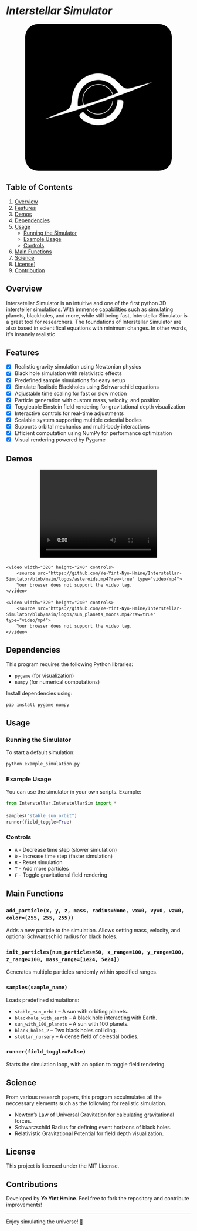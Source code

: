 
# ***Interstellar Simulator***
<p align="center">
    <a><img src="https://github.com/Ye-Yint-Nyo-Hmine/Interstellar-Simulator/blob/main/logos/logo.png?raw=true" alt="Logo" width="400" height="400" style="border-radius: 35px;"></a>
</p>


## Table of Contents
1. [Overview](#overview)
2. [Features](#features)
3. [Demos](#demos)
4. [Dependencies](#dependencies)
5. [Usage](#usage)
   - [Running the Simulator](#running-the-simulator)
   - [Example Usage](#example-usage)
   - [Controls](#controls)
6. [Main Functions](#main-functions)
7. [Science](#science)
8. [License](#license)]
9. [Contribution](#contribution)

## Overview
Intersetellar Simulator is an intuitive and one of the first python 3D intersteller simulations. With immense capabilities such as simulating planets, blackholes, and more, while still being fast, Interstellar Simulator is a great tool for researchers. The foundations of Interstellar Simulator are also based in scientifical equations with minimum changes. In other words, it's insanely realistic

## Features
- [x] Realistic gravity simulation using Newtonian physics  
- [x] Black hole simulation with relativistic effects  
- [x] Predefined sample simulations for easy setup  
- [x] Simulate Realistic Blackholes using Schwarschild equations
- [x] Adjustable time scaling for fast or slow motion  
- [x] Particle generation with custom mass, velocity, and position  
- [x] Toggleable Einstein field rendering for gravitational depth visualization  
- [x] Interactive controls for real-time adjustments  
- [x] Scalable system supporting multiple celestial bodies  
- [x] Supports orbital mechanics and multi-body interactions  
- [x] Efficient computation using NumPy for performance optimization  
- [x] Visual rendering powered by Pygame  

## Demos
<p align="center">
    <video width="320" height="240" controls>
        <source src="https://github.com/Ye-Yint-Nyo-Hmine/Interstellar-Simulator/blob/main/logos/Orbit.mp4?raw=true" type="video/mp4">
        Your browser does not support the video tag.
    </video>
    
    <video width="320" height="240" controls>
        <source src="https://github.com/Ye-Yint-Nyo-Hmine/Interstellar-Simulator/blob/main/logos/asteroids.mp4?raw=true" type="video/mp4">
        Your browser does not support the video tag.
    </video>
    
    <video width="320" height="240" controls>
        <source src="https://github.com/Ye-Yint-Nyo-Hmine/Interstellar-Simulator/blob/main/logos/sun_planets_moons.mp4?raw=true" type="video/mp4">
        Your browser does not support the video tag.
    </video>
</p>



## Dependencies
This program requires the following Python libraries:
- `pygame` (for visualization)
- `numpy` (for numerical computations)

Install dependencies using:
```sh
pip install pygame numpy
```

## Usage
### Running the Simulator
To start a default simulation:
```sh
python example_simulation.py
```

### Example Usage
You can use the simulator in your own scripts. Example:
```python
from Interstellar.InterstellarSim import *

samples("stable_sun_orbit")
runner(field_toggle=True)
```

### Controls
- `A` - Decrease time step (slower simulation)
- `D` - Increase time step (faster simulation)
- `R` - Reset simulation
- `T` - Add more particles
- `F` - Toggle gravitational field rendering

## Main Functions
### `add_particle(x, y, z, mass, radius=None, vx=0, vy=0, vz=0, color=(255, 255, 255))`
Adds a new particle to the simulation. Allows setting mass, velocity, and optional Schwarzschild radius for black holes.

### `init_particles(num_particles=50, x_range=100, y_range=100, z_range=100, mass_range=[1e24, 5e24])`
Generates multiple particles randomly within specified ranges.

### `samples(sample_name)`
Loads predefined simulations:
- `stable_sun_orbit` – A sun with orbiting planets.
- `blackhole_with_earth` – A black hole interacting with Earth.
- `sun_with_100_planets` – A sun with 100 planets.
- `black_holes_2` – Two black holes colliding.
- `stellar_nursery` – A dense field of celestial bodies.

### `runner(field_toggle=False)`
Starts the simulation loop, with an option to toggle field rendering.

## Science
From various research papers, this program acculmulates all the neccessary elements such as the following for realistic simulation.

- Newton’s Law of Universal Gravitation for calculating gravitational forces.
- Schwarzschild Radius for defining event horizons of black holes.
- Relativistic Gravitational Potential for field depth visualization.

## License
This project is licensed under the MIT License.

## Contributions
Developed by **Ye Yint Hmine**.
Feel free to fork the repository and contribute improvements!

---
Enjoy simulating the universe! 🚀

